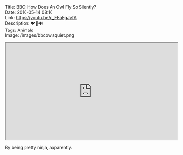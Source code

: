 Title: BBC: How Does An Owl Fly So Silently?  
Date: 2016-05-14 08:16  
Link: https://youtu.be/d_FEaFgJyfA  
Description: 🐦🚫🔊  
Tags: Animals  
Image: /images/bbcowlsquiet.png  

<iframe class="radius" width="560" height="315" src="https://www.youtube-nocookie.com/embed/d_FEaFgJyfA?rel=0&amp;showinfo=0" allowfullscreen></iframe>

By being pretty ninja, apparently.
